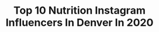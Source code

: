 ---
title: Top 10 Nutrition Instagram Influencers In Denver In 2020
description: >-
  Find top nutrition Instagram influencers in Denver in 2020. Most popular hashtags: #nutrition #denver #healthyliving #vegan.
platform: Instagram
profiles:
  - username: "clayharbs82"
    fullname: >-
      Clay Harbor
    location: "United States"
    followers: 262134
    engagement: 352
    commentsToLikes: 0.013699
    id: ck0w0lei2eskx0i19jgicaqdq
    verified: true
    hashtags: "#saturdayvibes, #readysetavail, #bearup, #socialdistancing"
  - username: "plantbasedmuscle"
    fullname: >-
      Vanessa Espinoza
    location: "United States"
    followers: 22839
    engagement: 208
    commentsToLikes: 0.044215
    id: ckapax9b1xt9w0i78cmteewo0
    verified: false
    hashtags: "#vegansofcolorado, #veganbodybuildingandfitness, #boxing, #denver"
  - username: "_jdodson"
    fullname: >-
      Jeremy Dodson
    location: "United States"
    followers: 17665
    engagement: 303
    commentsToLikes: 0.010440
    id: ck0u0dbqmtf830i19v0kpippt
    verified: true
    hashtags: "#fear, #bfrbands, #fitinspo, #wisdomwednesday"
  - username: "lil_miss_hk"
    fullname: >-
      HK
    location: "United States"
    followers: 84900
    engagement: 124
    commentsToLikes: 0.079548
    id: ck8t7y9pkiehi0j78ekklakaj
    verified: false
    hashtags: "#santaclaus, #fauxfur, #ootd, #givingback"
  - username: "mattsydal"
    fullname: >-
      Sydal, Matt
    location: "United States"
    followers: 168666
    engagement: 179
    commentsToLikes: 0.014172
    id: ck0txw3nxkp8z0i19myk5cbey
    verified: true
    hashtags: "#trifecta, #worldsightday, #surpirse, #tagteam"
  - username: "runner4cake"
    fullname: >-
      Margaret
    location: "United States"
    followers: 28194
    engagement: 376
    commentsToLikes: 0.045506
    id: ck13ch9il0c7j0i19t7ybb00s
    verified: false
    hashtags: "#denveryoga, #runner, #yogadaily, #stoke"
  - username: "nast.sidorenko"
    fullname: >-
      Nastya
    location: "United States"
    followers: 9942
    engagement: 488
    commentsToLikes: 0.043188
    id: ck9hcg87sl8ly0j782da4a4aw
    verified: false
    hashtags: "#fashionblogger, #nairobi, #denver, #foodphotography"
  - username: "ashleymarieblog_"
    fullname: >-
      Ashley Marie | Blogger
    location: "United States"
    followers: 7727
    engagement: 1096
    commentsToLikes: 0.443127
    id: ck6tyhcmq3qff0j711lrhlvei
    verified: false
    hashtags: "#makeupproducts, #radiantlabs, #amazonhaul, #stylesnap"
  - username: "chefcurtisbell"
    fullname: >-
      Curtis Bell
    location: "United States"
    followers: 6392
    engagement: 516
    commentsToLikes: 0.058557
    id: ck6ttposvbxde0j71jjk3dxzk
    verified: false
    hashtags: "#christmasgifts, #ramenlover, #traveleats, #perfection"
  - username: "fit.full.life"
    fullname: >-
      Julie
    location: "United States"
    followers: 7589
    engagement: 2381
    commentsToLikes: 0.520398
    id: ck6tukukugwtw0j718rwi641a
    verified: false
    hashtags: "#covi, #baree, #fitlife, #vacationmode"
---